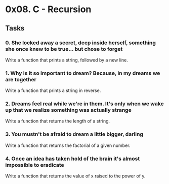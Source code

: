 # 0x08. C - Recursion

## Tasks

### 0. She locked away a secret, deep inside herself, something she once knew to be true... but chose to forget
Write a function that prints a string, followed by a new line.


### 1. Why is it so important to dream? Because, in my dreams we are together
Write a function that prints a string in reverse.

### 2. Dreams feel real while we're in them. It's only when we wake up that we realize something was actually strange
Write a function that returns the length of a string.

### 3. You mustn't be afraid to dream a little bigger, darling
Write a function that returns the factorial of a given number.


### 4. Once an idea has taken hold of the brain it's almost impossible to eradicate
Write a function that returns the value of x raised to the power of y.


